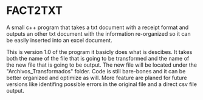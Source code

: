 # FACT2TXT
A small c++ program that takes a txt document with a receipt format and outputs an other txt document with the information re-organized so it can be easily inserted into an excel document.

This is version 1.0 of the program it basicly does what is descibes. It takes both the name of the file that is going to be transformed and the name of the new file that is going to be output. The new file will be located under the "Archivos_Transformados" folder. Code is still bare-bones and it can be better organized and optimize as will. More feature are planed for future versions like identifing possible errors in the original file and a direct csv file output.


